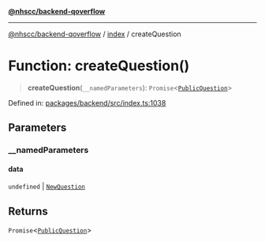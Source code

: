 [**@nhscc/backend-qoverflow**](../../README.md)

***

[@nhscc/backend-qoverflow](../../README.md) / [index](../README.md) / createQuestion

# Function: createQuestion()

> **createQuestion**(`__namedParameters`): `Promise`\<[`PublicQuestion`](../../db/type-aliases/PublicQuestion.md)\>

Defined in: [packages/backend/src/index.ts:1038](https://github.com/nhscc/qoverflow.api.hscc.bdpa.org/blob/b629239838bf73900bba2996b8dcfbc432755e21/packages/backend/src/index.ts#L1038)

## Parameters

### \_\_namedParameters

#### data

`undefined` \| [`NewQuestion`](../../db/type-aliases/NewQuestion.md)

## Returns

`Promise`\<[`PublicQuestion`](../../db/type-aliases/PublicQuestion.md)\>
